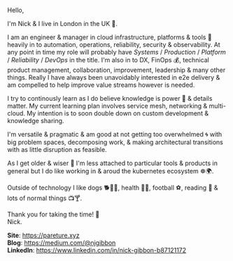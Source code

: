 Hello,

I'm Nick & I live in London in the UK :city_sunrise:.

I am an engineer & manager in cloud infrastructure, platforms & tools :wrench: heavily in to automation, operations, reliability, security & observability. At any point in time my role will probably have *Systems* / *Production* / *Platform* / *Reliability* / *DevOps* in the title. I'm also in to DX, FinOps :moneybag:, technical product management, collaboration, improvement, leadership & many other things. Really I have always been unavoidably interested in e2e delivery & am compelled to help improve value streams however is needed. 

I try to continously learn as I do believe knowledge is power :crystal_ball: & details matter. My current learning plan involves service mesh, networking & multi-cloud. My intention is to soon double down on custom development & knowledge sharing.

I'm versatile & pragmatic & am good at not getting too overwhelmed :cyclone: with big problem spaces, decomposing work, & making architectural transitions with as little disruption as feasible.

As I get older & wiser 🧙 I'm less attached to particular tools & products in general but I do like working in & aroud the kubernetes ecosystem ☸️🌍.

Outside of technology I like dogs 🐕🐕‍🦺, health :herb::muscle:, football :soccer:, reading :scroll: & lots of normal things :tv::cocktail:.

Thank you for taking the time! :beers:   
Nick.

**Site**: https://pareture.xyz  
**Blog**: https://medium.com/@njgibbon  
**LinkedIn**: https://www.linkedin.com/in/nick-gibbon-b87121172
